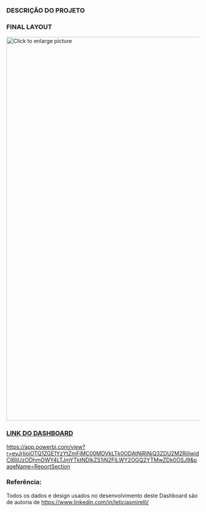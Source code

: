 ### DESCRIÇÃO DO PROJETO


### FINAL LAYOUT

<a href="https://drive.google.com/uc?export=view&id=1H7jGNTQ86_HDbwksTn1uutlNjncW_RdX"><img src="https://drive.google.com/uc?export=view&id=1H7jGNTQ86_HDbwksTn1uutlNjncW_RdX" style="width: 1000px; max-width: 100%; height: auto" title="Click to enlarge picture" />
  
### LINK DO DASHBOARD
https://app.powerbi.com/view?r=eyJrIjoiOTQ1ZGE1YzYtZmFjMC00MDVkLTk0ODAtNjRjNjQ3ZDU2M2RiIiwidCI6IjUzODhmOWY4LTJmYTktNDlkZS1iN2FlLWY2OGQ2YTMwZDk0OSJ9&pageName=ReportSection

### Referência:
Todos os dados e design usados no desenvolvimento deste Dashboard são de autoria de https://www.linkedin.com/in/leticiasmirelli/
